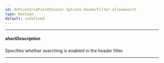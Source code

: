 ```yaml
---
id: dxPivotGridFieldChooser.Options.headerFilter.allowSearch
type: Boolean
default: undefined
---
```

---
##### shortDescription
Specifies whether searching is enabled in the header filter.

---
